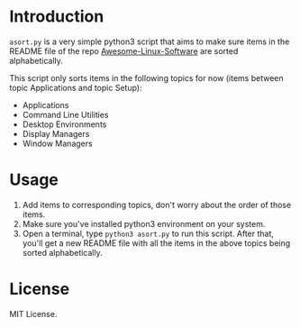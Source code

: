 # Introduction
`asort.py` is a very simple python3 script that aims to make sure items in the README file of the repo [Awesome-Linux-Software](https://github.com/VoLuong/Awesome-Linux-Software) are sorted alphabetically.

This script only sorts items in the following topics for now (items between topic Applications and topic Setup):
- Applications
- Command Line Utilities
- Desktop Environments
- Display Managers
- Window Managers

# Usage
1. Add items to corresponding topics, don't worry about the order of those items.
1. Make sure you've installed python3 environment on your system.
1. Open a terminal, type `python3 asort.py` to run this script. After that, you'll get a new README file with all the items in the above topics being sorted alphabetically.

# License
MIT License.